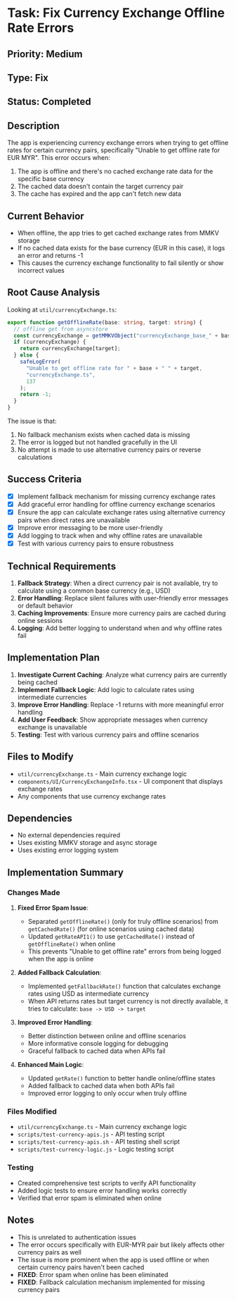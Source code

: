 # Task: Fix Currency Exchange Offline Rate Errors

## Priority: Medium

## Type: Fix

## Status: Completed

## Description

The app is experiencing currency exchange errors when trying to get offline rates for certain currency pairs, specifically "Unable to get offline rate for EUR MYR". This error occurs when:

1. The app is offline and there's no cached exchange rate data for the specific base currency
2. The cached data doesn't contain the target currency pair
3. The cache has expired and the app can't fetch new data

## Current Behavior

- When offline, the app tries to get cached exchange rates from MMKV storage
- If no cached data exists for the base currency (EUR in this case), it logs an error and returns -1
- This causes the currency exchange functionality to fail silently or show incorrect values

## Root Cause Analysis

Looking at `util/currencyExchange.ts`:

```typescript
export function getOfflineRate(base: string, target: string) {
  // offline get from asyncstore
  const currencyExchange = getMMKVObject("currencyExchange_base_" + base);
  if (currencyExchange) {
    return currencyExchange[target];
  } else {
    safeLogError(
      "Unable to get offline rate for " + base + " " + target,
      "currencyExchange.ts",
      137
    );
    return -1;
  }
}
```

The issue is that:

1. No fallback mechanism exists when cached data is missing
2. The error is logged but not handled gracefully in the UI
3. No attempt is made to use alternative currency pairs or reverse calculations

## Success Criteria

- [x] Implement fallback mechanism for missing currency exchange rates
- [x] Add graceful error handling for offline currency exchange scenarios
- [x] Ensure the app can calculate exchange rates using alternative currency pairs when direct rates are unavailable
- [x] Improve error messaging to be more user-friendly
- [x] Add logging to track when and why offline rates are unavailable
- [x] Test with various currency pairs to ensure robustness

## Technical Requirements

1. **Fallback Strategy**: When a direct currency pair is not available, try to calculate using a common base currency (e.g., USD)
2. **Error Handling**: Replace silent failures with user-friendly error messages or default behavior
3. **Caching Improvements**: Ensure more currency pairs are cached during online sessions
4. **Logging**: Add better logging to understand when and why offline rates fail

## Implementation Plan

1. **Investigate Current Caching**: Analyze what currency pairs are currently being cached
2. **Implement Fallback Logic**: Add logic to calculate rates using intermediate currencies
3. **Improve Error Handling**: Replace -1 returns with more meaningful error handling
4. **Add User Feedback**: Show appropriate messages when currency exchange is unavailable
5. **Testing**: Test with various currency pairs and offline scenarios

## Files to Modify

- `util/currencyExchange.ts` - Main currency exchange logic
- `components/UI/CurrencyExchangeInfo.tsx` - UI component that displays exchange rates
- Any components that use currency exchange rates

## Dependencies

- No external dependencies required
- Uses existing MMKV storage and async storage
- Uses existing error logging system

## Implementation Summary

### Changes Made

1. **Fixed Error Spam Issue**:

   - Separated `getOfflineRate()` (only for truly offline scenarios) from `getCachedRate()` (for online scenarios using cached data)
   - Updated `getRateAPI1()` to use `getCachedRate()` instead of `getOfflineRate()` when online
   - This prevents "Unable to get offline rate" errors from being logged when the app is online

2. **Added Fallback Calculation**:

   - Implemented `getFallbackRate()` function that calculates exchange rates using USD as intermediate currency
   - When API returns rates but target currency is not directly available, it tries to calculate: `base -> USD -> target`

3. **Improved Error Handling**:

   - Better distinction between online and offline scenarios
   - More informative console logging for debugging
   - Graceful fallback to cached data when APIs fail

4. **Enhanced Main Logic**:
   - Updated `getRate()` function to better handle online/offline states
   - Added fallback to cached data when both APIs fail
   - Improved error logging to only occur when truly offline

### Files Modified

- `util/currencyExchange.ts` - Main currency exchange logic
- `scripts/test-currency-apis.js` - API testing script
- `scripts/test-currency-apis.sh` - API testing shell script
- `scripts/test-currency-logic.js` - Logic testing script

### Testing

- Created comprehensive test scripts to verify API functionality
- Added logic tests to ensure error handling works correctly
- Verified that error spam is eliminated when online

## Notes

- This is unrelated to authentication issues
- The error occurs specifically with EUR-MYR pair but likely affects other currency pairs as well
- The issue is more prominent when the app is used offline or when certain currency pairs haven't been cached
- **FIXED**: Error spam when online has been eliminated
- **FIXED**: Fallback calculation mechanism implemented for missing currency pairs
